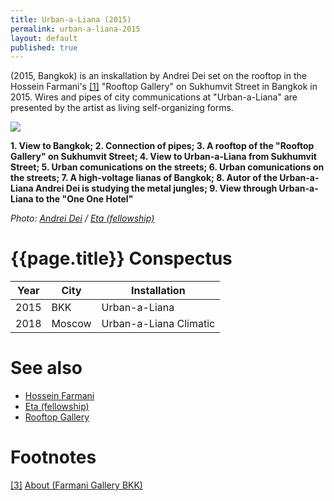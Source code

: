 ```yaml
---
title: Urban-a-Liana (2015)
permalink: urban-a-liana-2015
layout: default
published: true
---
```


(2015, Bangkok) is an inskallation by Andrei Dei set on the rooftop in the Hossein Farmani's <span id="a1">[\[1\]](#f1)</span> "Rooftop Gallery" on Sukhumvit Street in Bangkok in 2015. Wires and pipes of city communications at "Urban-a-Liana" are presented by the artist as living self-organizing forms.

![](/encyclopedia/images/urban-a-liana-2015.jpg)

**1. View to Bangkok; 2. Connection of pipes; 3. A rooftop of the "Rooftop Gallery" on Sukhumvit Street; 4. View to Urban-a-Liana from Sukhumvit Street; 5. Urban comunications on the streets; 6. Urban comunications on the streets; 7. A high-voltage lianas of Bangkok; 8. Autor of the Urban-a-Liana Andrei Dei is studying the metal jungles; 9. View through Urban-a-Liana to the "One One Hotel"**

*Photo: [Andrei Dei](deinichenko-andrei) / [Eta (fellowship)](eta-fellowship)*

# {{page.title}} Conspectus

|Year|City|Installation|
|-|-|-|
|2015|BKK|Urban-a-Liana|
|2018|Moscow|Urban-a-Liana Climatic|



# See also

+ [Hossein Farmani](farmani-hossein)
+ [Eta (fellowship)](eta-fellowship)
+ [Rooftop Gallery](rooftop-gallery)


# Footnotes

[[3]](#a3) <span id="f3"></span> [About (Farmani Gallery BKK)](http://www.farmanigallery.com/about.html)
